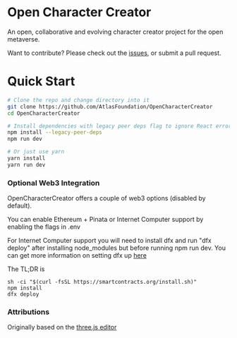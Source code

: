 # Open Character Creator
An open, collaborative and evolving character creator project for the open metaverse.

Want to contribute? Please check out the [issues](https://github.com/AtlasFoundation/OpenCharacterCreator/issues), or submit a pull request.

# Quick Start
```bash
# Clone the repo and change directory into it
git clone https://github.com/AtlasFoundation/OpenCharacterCreator
cd OpenCharacterCreator

# Install dependencies with legacy peer deps flag to ignore React errors
npm install --legacy-peer-deps
npm run dev

# Or just use yarn
yarn install
yarn run dev
```

### Optional Web3 Integration
OpenCharacterCreator offers a couple of web3 options (disabled by default).

You can enable Ethereum + Pinata or Internet Computer support by enabling the flags in .env

For Internet Computer support you will need to install dfx and run "dfx deploy" after installing node_modules but before running npm run dev. You can get more information on setting dfx up [here](https://internetcomputer.org/docs/current/developer-docs/ic-overview)

The TL;DR is
```
sh -ci "$(curl -fsSL https://smartcontracts.org/install.sh)"
npm install
dfx deploy
```

### Attributions
Originally based on the [three.js editor](https://threejs.org/editor/)
